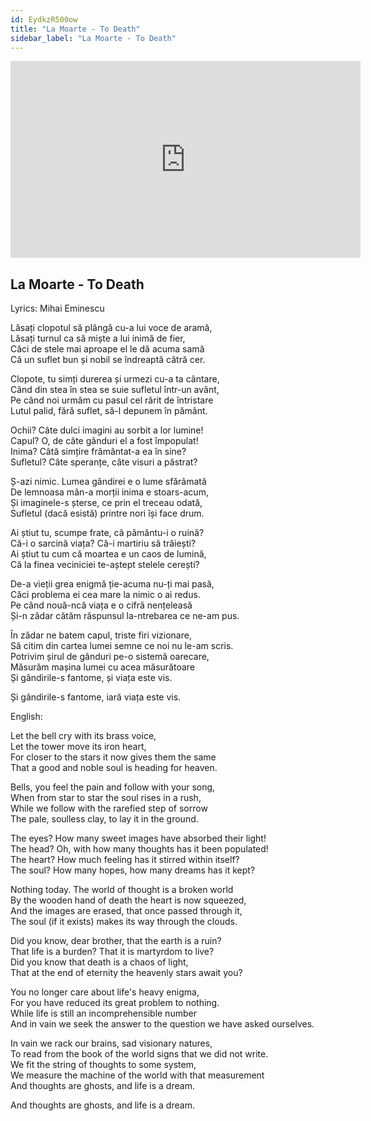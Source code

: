 ```yaml
---
id: EydkzR500ow
title: "La Moarte - To Death"
sidebar_label: "La Moarte - To Death"
---
```


<div class="video-float-container">
  <iframe
    width="560"
    height="315"
    src="https://www.youtube.com/embed/EydkzR500ow"
    title="YouTube video player"
    frameborder="0"
    allow="accelerometer; autoplay; clipboard-write; encrypted-media; gyroscope; picture-in-picture; web-share"
    referrerpolicy="strict-origin-when-cross-origin"
    allowfullscreen
  ></iframe>
</div>

## La Moarte - To Death

Lyrics: Mihai Eminescu

Lăsați clopotul să plângă cu-a lui voce de aramă,  
Lăsați turnul ca să miște a lui inimă de fier,  
Căci de stele mai aproape el le dă acuma samă  
Că un suflet bun și nobil se îndreaptă cătră cer.

Clopote, tu simți durerea și urmezi cu-a ta cântare,  
Când din stea în stea se suie sufletul într-un avânt,  
Pe când noi urmăm cu pasul cel rărit de întristare  
Lutul palid, fără suflet, să-l depunem în pământ.

Ochii? Câte dulci imagini au sorbit a lor lumine!  
Capul? O, de câte gânduri el a fost împopulat!  
Inima? Câtă simțire frământat-a ea în sine?  
Sufletul? Câte speranțe, câte visuri a păstrat?

Ș-azi nimic. Lumea gândirei e o lume sfărâmată  
De lemnoasa mân-a morții inima e stoars-acum,  
Și imaginele-s șterse, ce prin el treceau odată,  
Sufletul (dacă esistă) printre nori își face drum.

Ai știut tu, scumpe frate, că pământu-i o ruină?  
Că-i o sarcină viața? Că-i martiriu să trăiești?  
Ai știut tu cum că moartea e un caos de lumină,  
Că la finea veciniciei te-aștept stelele cerești?

De-a vieții grea enigmă ție-acuma nu-ți mai pasă,  
Căci problema ei cea mare la nimic o ai redus.  
Pe când nouă-ncă viața e o cifră nențeleasă  
Și-n zădar cătăm răspunsul la-ntrebarea ce ne-am pus.

În zădar ne batem capul, triste firi vizionare,  
Să citim din cartea lumei semne ce noi nu le-am scris.  
Potrivim șirul de gânduri pe-o sistemă oarecare,  
Măsurăm mașina lumei cu acea măsurătoare  
Și gândirile-s fantome, și viața este vis.

Și gândirile-s fantome, iară viața este vis.

English:

Let the bell cry with its brass voice,  
Let the tower move its iron heart,  
For closer to the stars it now gives them the same  
That a good and noble soul is heading for heaven.

Bells, you feel the pain and follow with your song,  
When from star to star the soul rises in a rush,  
While we follow with the rarefied step of sorrow  
The pale, soulless clay, to lay it in the ground.

The eyes? How many sweet images have absorbed their light!  
The head? Oh, with how many thoughts has it been populated!  
The heart? How much feeling has it stirred within itself?  
The soul? How many hopes, how many dreams has it kept?

Nothing today. The world of thought is a broken world  
By the wooden hand of death the heart is now squeezed,  
And the images are erased, that once passed through it,  
The soul (if it exists) makes its way through the clouds.

Did you know, dear brother, that the earth is a ruin?  
That life is a burden? That it is martyrdom to live?  
Did you know that death is a chaos of light,  
That at the end of eternity the heavenly stars await you?

You no longer care about life's heavy enigma,  
For you have reduced its great problem to nothing.  
While life is still an incomprehensible number  
And in vain we seek the answer to the question we have asked ourselves.

In vain we rack our brains, sad visionary natures,  
To read from the book of the world signs that we did not write.  
We fit the string of thoughts to some system,  
We measure the machine of the world with that measurement  
And thoughts are ghosts, and life is a dream.

And thoughts are ghosts, and life is a dream.
